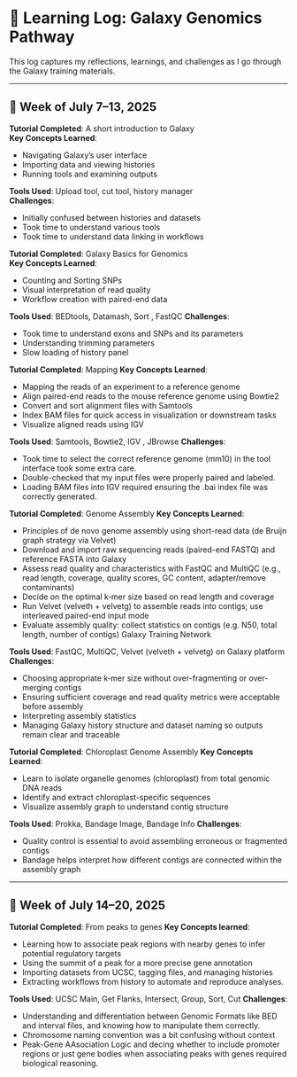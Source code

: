 # 🧠 Learning Log: Galaxy Genomics Pathway

This log captures my reflections, learnings, and challenges as I go through the Galaxy training materials.

---

## 📅 Week of July 7–13, 2025

**Tutorial Completed**: A short introduction to Galaxy  
**Key Concepts Learned**:
- Navigating Galaxy’s user interface
- Importing data and viewing histories
- Running tools and examining outputs

**Tools Used**: Upload tool, cut tool, history manager  
**Challenges**:
- Initially confused between histories and datasets
- Took time to understand  various tools 
- Took time to understand data linking in workflows

**Tutorial Completed**: Galaxy Basics for Genomics  
**Key Concepts Learned**:
- Counting and Sorting SNPs
- Visual interpretation of read quality
- Workflow creation with paired-end data

**Tools Used**: BEDtools, Datamash,  Sort , FastQC
**Challenges**:
- Took time to understand exons and SNPs and its parameters
- Understanding trimming parameters
- Slow loading of history panel

**Tutorial Completed**: Mapping 
**Key Concepts Learned**:
- Mapping the reads of an experiment to a reference genome
- Align paired-end reads to the mouse reference genome using Bowtie2
- Convert and sort alignment files with Samtools
- Index BAM files for quick access in visualization or downstream tasks
- Visualize aligned reads using IGV
  
**Tools Used**: Samtools, Bowtie2,  IGV ,  JBrowse
**Challenges**:
- Took time to select the correct reference genome (mm10) in the tool interface took some extra care.
- Double-checked that my input files were properly paired and labeled.
- Loading BAM files into IGV required ensuring the .bai index file was correctly generated.

**Tutorial Completed**: Genome Assembly 
**Key Concepts Learned**:
- Principles of de novo genome assembly using short-read data (de Bruijn graph strategy via Velvet) 
- Download and import raw sequencing reads (paired-end FASTQ) and reference FASTA into Galaxy 
- Assess read quality and characteristics with FastQC and MultiQC (e.g., read length, coverage, quality scores, GC content, adapter/remove contaminants)
- Decide on the optimal k‑mer size based on read length and coverage
- Run Velvet (velveth + velvetg) to assemble reads into contigs; use interleaved paired-end input mode 
- Evaluate assembly quality: collect statistics on contigs (e.g. N50, total length, number of contigs) Galaxy Training Network

**Tools Used**: FastQC, MultiQC, Velvet (velveth + velvetg) on Galaxy platform
**Challenges**:
- Choosing appropriate k‑mer size without over-fragmenting or over-merging contigs
- Ensuring sufficient coverage and read quality metrics were acceptable before assembly
- Interpreting assembly statistics 
- Managing Galaxy history structure and dataset naming so outputs remain clear and traceable

**Tutorial Completed**: Chloroplast Genome Assembly 
**Key Concepts Learned**:  
- Learn to isolate organelle genomes (chloroplast) from total genomic DNA reads
- Identify and extract chloroplast-specific sequences
- Visualize assembly graph to understand contig structure

**Tools Used**: Prokka, Bandage Image, Bandage Info
**Challenges**:
- Quality control is essential to avoid assembling erroneous or fragmented contigs
- Bandage helps interpret how different contigs are connected within the assembly graph
  
---
## 📅 Week of July 14–20, 2025

**Tutorial Completed**: From peaks to genes
**Key Concepts learned**:
- Learning how to associate peak regions with nearby genes to infer potential regulatory targets
- Using the summit of a peak for a more precise gene annotation
- Importing datasets from UCSC, tagging files, and managing histories
- Extracting workflows from history to automate and reproduce analyses.

 **Tools Used**: UCSC Main, Get Flanks, Intersect, Group, Sort, Cut 
 **Challenges**:
 - Understanding and differentiation between Genomic Formats like BED and interval files, and knowing how to manipulate them correctly.
 - Chromosome naming convention was a bit confusing without context
 - Peak-Gene AAsociation Logic and decing whether to include promoter regions or just gene bodies when associating peaks with genes required biological reasoning.


